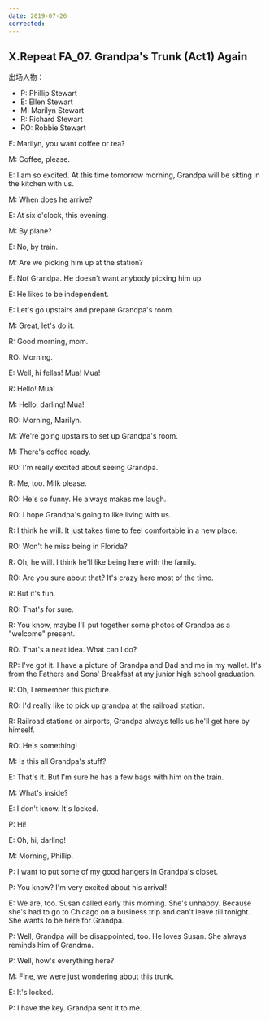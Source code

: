 ```yaml
---
date: 2019-07-26
corrected:
---
```


## X.Repeat FA_07. Grandpa's Trunk (Act1) Again

出场人物：

- P: Phillip Stewart
- E: Ellen Stewart
- M: Marilyn Stewart
- R: Richard Stewart
- RO: Robbie Stewart

E: Marilyn, you want coffee or tea?

M: Coffee, please.

E: I am so excited. At this time tomorrow morning, Grandpa will be sitting in the kitchen with us.

M: When does he arrive?

E: At six o'clock, this evening.

M: By plane?

E: No, by train.

M: Are we picking him up at the station?

E: Not Grandpa. He doesn't want anybody picking him up.

E: He likes to be independent.

E: Let's go upstairs and prepare Grandpa's room.

M: Great, let's do it.

R: Good morning, mom.

RO: Morning.

E: Well, hi fellas! Mua! Mua!

R: Hello! Mua!

M: Hello, darling! Mua!

RO: Morning, Marilyn.

M: We're going upstairs to set up Grandpa's room.

M: There's coffee ready.

RO: I'm really excited about seeing Grandpa.

R: Me, too. Milk please.

RO: He's so funny. He always makes me laugh.

RO: I hope Grandpa's going to like living with us.

R: I think he will. It just takes time to feel comfortable in a new place.

RO: Won't he miss being in Florida?

R: Oh, he will. I think he'll like being here with the family.

RO: Are you sure about that? It's crazy here most of the time.

R: But it's fun.

RO: That's for sure.

R: You know, maybe I'll put together some photos of Grandpa as a "welcome" present.

RO: That's a neat idea. What can I do?

RP: I've got it. I have a picture of Grandpa and Dad and me in my wallet. It's from the Fathers and Sons' Breakfast at my junior high school graduation.

R: Oh, I remember this picture.

RO: I'd really like to pick up grandpa at the railroad station.

R: Railroad stations or airports, Grandpa always tells us he'll get here by himself.

RO: He's something!

M: Is this all Grandpa's stuff?

E: That's it. But I'm sure he has a few bags with him on the train.

M: What's inside?

E: I don't know. It's locked.

P: Hi!

E: Oh, hi, darling!

M: Morning, Phillip.

P: I want to put some of my good hangers in Grandpa's closet.

P: You know? I'm very excited about his arrival!

E: We are, too. Susan called early this morning. She's unhappy. Because she's had to go to Chicago on a business trip and can't leave till tonight. She wants to be here for Grandpa.

P: Well, Grandpa will be disappointed, too. He loves Susan. She always reminds him of Grandma.

P: Well, how's everything here?

M: Fine, we were just wondering about this trunk.

E: It's locked.

P: I have the key. Grandpa sent it to me.
